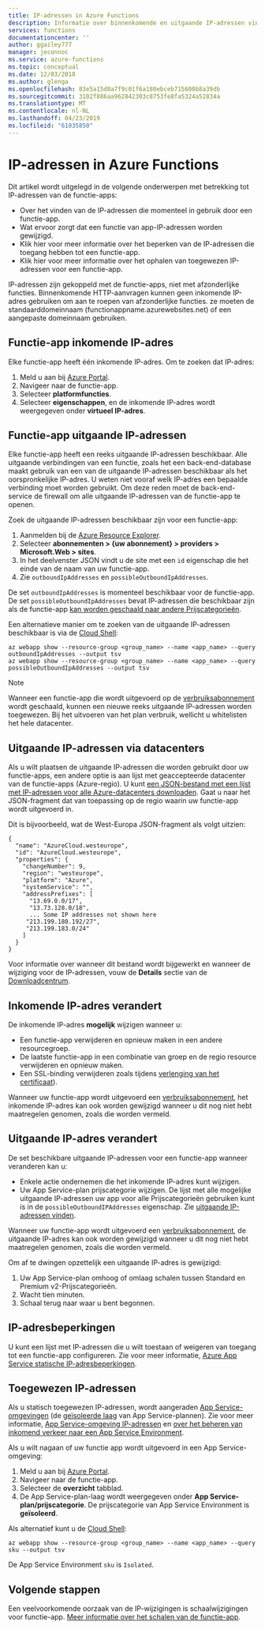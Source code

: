 ```yaml
---
title: IP-adressen in Azure Functions
description: Informatie over binnenkomende en uitgaande IP-adressen vinden voor functie-apps en waarom ze aan te passen.
services: functions
documentationcenter: ''
author: ggailey777
manager: jeconnoc
ms.service: azure-functions
ms.topic: conceptual
ms.date: 12/03/2018
ms.author: glenga
ms.openlocfilehash: 83e5a15d8a7f9c01f6a180ebceb715600b8a39db
ms.sourcegitcommit: 3102f886aa962842303c8753fe8fa5324a52834a
ms.translationtype: MT
ms.contentlocale: nl-NL
ms.lasthandoff: 04/23/2019
ms.locfileid: "61035850"
---
```

# <a name="ip-addresses-in-azure-functions"></a>IP-adressen in Azure Functions

Dit artikel wordt uitgelegd in de volgende onderwerpen met betrekking tot IP-adressen van de functie-apps:

* Over het vinden van de IP-adressen die momenteel in gebruik door een functie-app.
* Wat ervoor zorgt dat een functie van app-IP-adressen worden gewijzigd.
* Klik hier voor meer informatie over het beperken van de IP-adressen die toegang hebben tot een functie-app.
* Klik hier voor meer informatie over het ophalen van toegewezen IP-adressen voor een functie-app.

IP-adressen zijn gekoppeld met de functie-apps, niet met afzonderlijke functies. Binnenkomende HTTP-aanvragen kunnen geen inkomende IP-adres gebruiken om aan te roepen van afzonderlijke functies. ze moeten de standaarddomeinnaam (functionappname.azurewebsites.net) of een aangepaste domeinnaam gebruiken.

## <a name="function-app-inbound-ip-address"></a>Functie-app inkomende IP-adres

Elke functie-app heeft één inkomende IP-adres. Om te zoeken dat IP-adres:

1. Meld u aan bij [Azure Portal](https://portal.azure.com).
2. Navigeer naar de functie-app.
3. Selecteer **platformfuncties**.
4. Selecteer **eigenschappen**, en de inkomende IP-adres wordt weergegeven onder **virtueel IP-adres**.

## <a name="find-outbound-ip-addresses"></a>Functie-app uitgaande IP-adressen

Elke functie-app heeft een reeks uitgaande IP-adressen beschikbaar. Alle uitgaande verbindingen van een functie, zoals het een back-end-database maakt gebruik van een van de uitgaande IP-adressen beschikbaar als het oorspronkelijke IP-adres. U weten niet vooraf welk IP-adres een bepaalde verbinding moet worden gebruikt. Om deze reden moet de back-end-service de firewall om alle uitgaande IP-adressen van de functie-app te openen.

Zoek de uitgaande IP-adressen beschikbaar zijn voor een functie-app:

1. Aanmelden bij de [Azure Resource Explorer](https://resources.azure.com).
2. Selecteer **abonnementen > {uw abonnement} > providers > Microsoft.Web > sites**.
3. In het deelvenster JSON vindt u de site met een `id` eigenschap die het einde van de naam van uw functie-app.
4. Zie `outboundIpAddresses` en `possibleOutboundIpAddresses`. 

De set `outboundIpAddresses` is momenteel beschikbaar voor de functie-app. De set `possibleOutboundIpAddresses` bevat IP-adressen die beschikbaar zijn als de functie-app [kan worden geschaald naar andere Prijscategorieën](#outbound-ip-address-changes).

Een alternatieve manier om te zoeken van de uitgaande IP-adressen beschikbaar is via de [Cloud Shell](../cloud-shell/quickstart.md):

```azurecli-interactive
az webapp show --resource-group <group_name> --name <app_name> --query outboundIpAddresses --output tsv
az webapp show --resource-group <group_name> --name <app_name> --query possibleOutboundIpAddresses --output tsv
```
> [!NOTE]
> Wanneer een functie-app die wordt uitgevoerd op de [verbruiksabonnement](functions-scale.md#consumption-plan) wordt geschaald, kunnen een nieuwe reeks uitgaande IP-adressen worden toegewezen. Bij het uitvoeren van het plan verbruik, wellicht u whitelisten het hele datacenter.

## <a name="data-center-outbound-ip-addresses"></a>Uitgaande IP-adressen via datacenters

Als u wilt plaatsen de uitgaande IP-adressen die worden gebruikt door uw functie-apps, een andere optie is aan lijst met geaccepteerde datacenter van de functie-apps (Azure-regio). U kunt [een JSON-bestand met een lijst met IP-adressen voor alle Azure-datacenters downloaden](https://www.microsoft.com/en-us/download/details.aspx?id=56519). Gaat u naar het JSON-fragment dat van toepassing op de regio waarin uw functie-app wordt uitgevoerd in.

Dit is bijvoorbeeld, wat de West-Europa JSON-fragment als volgt uitzien:

```
{
  "name": "AzureCloud.westeurope",
  "id": "AzureCloud.westeurope",
  "properties": {
    "changeNumber": 9,
    "region": "westeurope",
    "platform": "Azure",
    "systemService": "",
    "addressPrefixes": [
      "13.69.0.0/17",
      "13.73.128.0/18",
      ... Some IP addresses not shown here
     "213.199.180.192/27",
     "213.199.183.0/24"
    ]
  }
}
```

 Voor informatie over wanneer dit bestand wordt bijgewerkt en wanneer de wijziging voor de IP-adressen, vouw de **Details** sectie van de [Downloadcentrum](https://www.microsoft.com/en-us/download/details.aspx?id=56519).

## <a name="inbound-ip-address-changes"></a>Inkomende IP-adres verandert

De inkomende IP-adres **mogelijk** wijzigen wanneer u:

- Een functie-app verwijderen en opnieuw maken in een andere resourcegroep.
- De laatste functie-app in een combinatie van groep en de regio resource verwijderen en opnieuw maken.
- Een SSL-binding verwijderen zoals tijdens [verlenging van het certificaat](../app-service/app-service-web-tutorial-custom-ssl.md#renew-certificates)).

Wanneer uw functie-app wordt uitgevoerd een [verbruiksabonnement](functions-scale.md#consumption-plan), het inkomende IP-adres kan ook worden gewijzigd wanneer u dit nog niet hebt maatregelen genomen, zoals die worden vermeld.

## <a name="outbound-ip-address-changes"></a>Uitgaande IP-adres verandert

De set beschikbare uitgaande IP-adressen voor een functie-app wanneer veranderen kan u:

* Enkele actie ondernemen die het inkomende IP-adres kunt wijzigen.
* Uw App Service-plan prijscategorie wijzigen. De lijst met alle mogelijke uitgaande IP-adressen uw app voor alle Prijscategorieën gebruiken kunt is in de `possibleOutboundIPAddresses` eigenschap. Zie [uitgaande IP-adressen vinden](#find-outbound-ip-addresses).

Wanneer uw functie-app wordt uitgevoerd een [verbruiksabonnement](functions-scale.md#consumption-plan), de uitgaande IP-adres kan ook worden gewijzigd wanneer u dit nog niet hebt maatregelen genomen, zoals die worden vermeld.

Om af te dwingen opzettelijk een uitgaande IP-adres is gewijzigd:

1. Uw App Service-plan omhoog of omlaag schalen tussen Standard en Premium v2-Prijscategorieën.
2. Wacht tien minuten.
3. Schaal terug naar waar u bent begonnen.

## <a name="ip-address-restrictions"></a>IP-adresbeperkingen

U kunt een lijst met IP-adressen die u wilt toestaan of weigeren van toegang tot een functie-app configureren. Zie voor meer informatie, [Azure App Service statische IP-adresbeperkingen](../app-service/app-service-ip-restrictions.md).

## <a name="dedicated-ip-addresses"></a>Toegewezen IP-adressen

Als u statisch toegewezen IP-adressen, wordt aangeraden [App Service-omgevingen](../app-service/environment/intro.md) (de [geïsoleerde laag](https://azure.microsoft.com/pricing/details/app-service/) van App Service-plannen). Zie voor meer informatie, [App Service-omgeving IP-adressen](../app-service/environment/network-info.md#ase-ip-addresses) en [over het beheren van inkomend verkeer naar een App Service Environment](../app-service/environment/app-service-app-service-environment-control-inbound-traffic.md).

Als u wilt nagaan of uw functie app wordt uitgevoerd in een App Service-omgeving:

1. Meld u aan bij [Azure Portal](https://portal.azure.com).
2. Navigeer naar de functie-app.
3. Selecteer de **overzicht** tabblad.
4. De App Service-plan-laag wordt weergegeven onder **App Service-plan/prijscategorie**. De prijscategorie van App Service Environment is **geïsoleerd**.
 
Als alternatief kunt u de [Cloud Shell](../cloud-shell/quickstart.md):

```azurecli-interactive
az webapp show --resource-group <group_name> --name <app_name> --query sku --output tsv
```

De App Service Environment `sku` is `Isolated`.

## <a name="next-steps"></a>Volgende stappen

Een veelvoorkomende oorzaak van de IP-wijzigingen is schaalwijzigingen voor functie-app. [Meer informatie over het schalen van de functie-app](functions-scale.md).
